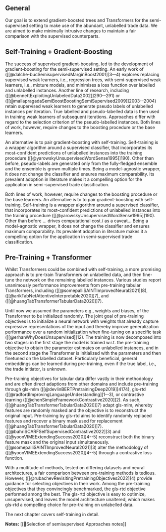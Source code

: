 ## General
Our goal is to extend gradient-boosted trees and Transformers for the semi-supervised setting to make use of the abundant, unlabelled trade data. We are aimed to make minimally intrusive changes to maintain a fair comparison with the supervised counterparts.

## Self-Training + Gradient-Boosting

The success of supervised gradient-boosting, led to the development of gradient-boosting for the semi-supervised setting. An early work of ([[@dalche-bucSemisupervisedMarginBoost2001]]3--4) explores replacing supervised weak learners, i.e., regression trees, with semi-supervised weak learners, i.e., mixture models, and minimises a loss function over labelled and unlabelled instances. Another line of research, including ([[@bennettExploitingUnlabeledData2002]]290--291) or ([[@mallapragadaSemiBoostBoostingSemiSupervised2009]]2003--2004) retain supervised weak learners to generate pseudo labels of unlabelled instances per iteration. True labelled and pseudo-labelled data is then used in training weak learners of subsequent iterations. Approaches differ with regard to the selection criterion of the pseudo-labelled instances. Both lines of work, however, require changes to the boosting procedure or the base learners. 

An alternative is to pair gradient-boosting with self-training. Self-training is a wrapper algorithm around a supervised classifier, that incorporates its most-confident predictions of unlabelled instances into the training procedure ([[@yarowskyUnsupervisedWordSense1995]]190). Other than before, pseudo-labels are generated only from the fully-fledged ensemble and the ensemble is grown multiple times. Being a model-agnostic wrapper, it does not change the classifier and ensures maximum comparability. Its prevalent adoption in literature makes it a compelling option for the application in semi-supervised trade classification.

Both lines of work, however, require changes to the boosting procedure or the base learners. An alternative is to to pair gradient-boosting with self-training. Self-training is a wrapper algorithm around a supervised classifier, that incorporates its most-confident predictions of unlabelled instances into the training procedure ([[@yarowskyUnsupervisedWordSense1995]]190). Other than before ... drives computational cost / as a caveat... Being a model-agnostic wrapper, it does not change the classifier and ensures maximum comparability. Its prevalent adoption in literature makes it a compelling option for the application in semi-supervised trade classification.

## Pre-Training + Transformer
Whilst Transformers could be combined with self-training, a more promising approach is to pre-train Transformers on unlabelled data, and then fine-tune the network on the remaining labelled instances. Various studies report unanimously performance improvements from pre-training tabular Transformers, including ([[@somepalliSAINTImprovedNeural2021]]8), ([[@arikTabNetAttentiveInterpretable2020]]7), and ([[@huangTabTransformerTabularData2020]]7). 

Until now we assumed the parameters e.g., weights and biases, of the Transformer to be initialized randomly. The joint goal of pre-training objectives is to initialize a neural network with weights that already capture expressive representations of the input and thereby improve generalization performance over a random initialization when fine-tuning on a specific task ([[@erhanWhyDoesUnsupervised]]12). The training is now decomposed into two stages: in the first stage the model is trained w.r.t. the pre-training objective to obtain the parameter estimates on unlabelled instances, and in the second stage the Transformer is initialized with the parameters and then finetuned on the labelled dataset. Particularly beneficial, general embeddings can be learned during pre-training, even if the true label, i.e., the trade initiator, is unknown.

Pre-training objectives for tabular data differ vastly in their methodology and are often direct adaptions from other domains and include pre-training through gls-mlm ([[@devlinBERTPretrainingDeep2019]]4174), gls-rtd ([[@radfordImprovingLanguageUnderstanding]]1--3), or contrastive learning ([[@chenSimpleFrameworkContrastive2020]]2). As such, ([[@huangTabTransformerTabularData2020]]7) adapt gls-mlm, whereby features are randomly masked and the objective is to reconstruct the original input. Pre-training by gls-rtd aims to identify randomly replaced features and recover a binary mask used for replacement ([[@huangTabTransformerTabularData2020]]7). ([[@bahriSCARFSelfSupervisedContrastive2022]]3) and ([[@yoonVIMEExtendingSuccess2020]]4--5) reconstruct both the binary feature mask and the original input simultaneously. ([[@somepalliSAINTImprovedNeural2021]]3) alter the methodology of ([[@yoonVIMEExtendingSuccess2020]]4--5) through a contrastive loss function. 

With a multitude of methods, tested on differing datasets and neural architectures, a fair comparison between pre-training methods is tedious.  However, ([[@rubachevRevisitingPretrainingObjectives2022]]4) provide guidance for selecting objectives in their work. Among the pre-training objectives that they convincingly benchmarked, the gls-rtd objective performed among the best. The gls-rtd objective is easy to optimize, unsupervised, and leaves the model architecture unaltered, which makes gls-rtd a compelling choice for pre-training on unlabelled data.

The next chapter covers self-training in detail.

**Notes:**
[[🍪Selection of semisupervised Approaches notes]]
